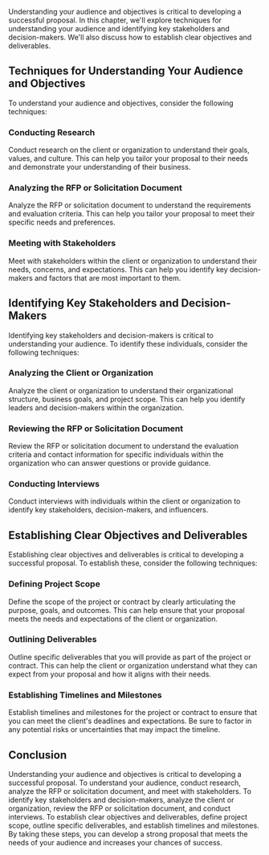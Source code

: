 
Understanding your audience and objectives is critical to developing a successful proposal. In this chapter, we'll explore techniques for understanding your audience and identifying key stakeholders and decision-makers. We'll also discuss how to establish clear objectives and deliverables.

Techniques for Understanding Your Audience and Objectives
---------------------------------------------------------

To understand your audience and objectives, consider the following techniques:

### Conducting Research

Conduct research on the client or organization to understand their goals, values, and culture. This can help you tailor your proposal to their needs and demonstrate your understanding of their business.

### Analyzing the RFP or Solicitation Document

Analyze the RFP or solicitation document to understand the requirements and evaluation criteria. This can help you tailor your proposal to meet their specific needs and preferences.

### Meeting with Stakeholders

Meet with stakeholders within the client or organization to understand their needs, concerns, and expectations. This can help you identify key decision-makers and factors that are most important to them.

Identifying Key Stakeholders and Decision-Makers
------------------------------------------------

Identifying key stakeholders and decision-makers is critical to understanding your audience. To identify these individuals, consider the following techniques:

### Analyzing the Client or Organization

Analyze the client or organization to understand their organizational structure, business goals, and project scope. This can help you identify leaders and decision-makers within the organization.

### Reviewing the RFP or Solicitation Document

Review the RFP or solicitation document to understand the evaluation criteria and contact information for specific individuals within the organization who can answer questions or provide guidance.

### Conducting Interviews

Conduct interviews with individuals within the client or organization to identify key stakeholders, decision-makers, and influencers.

Establishing Clear Objectives and Deliverables
----------------------------------------------

Establishing clear objectives and deliverables is critical to developing a successful proposal. To establish these, consider the following techniques:

### Defining Project Scope

Define the scope of the project or contract by clearly articulating the purpose, goals, and outcomes. This can help ensure that your proposal meets the needs and expectations of the client or organization.

### Outlining Deliverables

Outline specific deliverables that you will provide as part of the project or contract. This can help the client or organization understand what they can expect from your proposal and how it aligns with their needs.

### Establishing Timelines and Milestones

Establish timelines and milestones for the project or contract to ensure that you can meet the client's deadlines and expectations. Be sure to factor in any potential risks or uncertainties that may impact the timeline.

Conclusion
----------

Understanding your audience and objectives is critical to developing a successful proposal. To understand your audience, conduct research, analyze the RFP or solicitation document, and meet with stakeholders. To identify key stakeholders and decision-makers, analyze the client or organization, review the RFP or solicitation document, and conduct interviews. To establish clear objectives and deliverables, define project scope, outline specific deliverables, and establish timelines and milestones. By taking these steps, you can develop a strong proposal that meets the needs of your audience and increases your chances of success.
